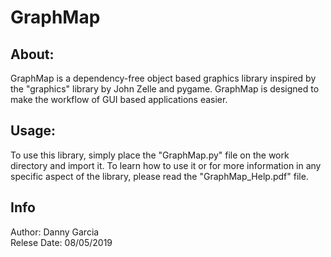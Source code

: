 # GraphMap
## About:
GraphMap is a dependency-free object based graphics library inspired by the "graphics" library by John Zelle and pygame. GraphMap is designed to make the workflow of GUI based applications easier.
## Usage:
To use this library, simply place the "GraphMap.py" file on the work directory and import it. To learn how to use it or for more information in any specific aspect of the library, please read the "GraphMap_Help.pdf" file.
## Info
Author: Danny Garcia<br/>
Relese Date: 08/05/2019<br/>
